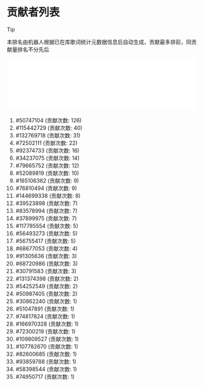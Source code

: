 # 贡献者列表

> [!TIP]
> 本排名由机器人根据已在库歌词统计元数据信息后自动生成，贡献最多排前，同贡献量排名不分先后

![贡献者头像画廊](./CONTRIBUTORS.svg)

1. #50747104 (贡献次数: 126)
2. #115442729 (贡献次数: 40)
3. #132769718 (贡献次数: 31)
4. #72502111 (贡献次数: 22)
5. #92374733 (贡献次数: 16)
6. #34237075 (贡献次数: 14)
7. #79665752 (贡献次数: 12)
8. #52089819 (贡献次数: 10)
9. #165106362 (贡献次数: 9)
10. #76810494 (贡献次数: 9)
11. #144699338 (贡献次数: 8)
12. #39523898 (贡献次数: 7)
13. #83578994 (贡献次数: 7)
14. #37899975 (贡献次数: 7)
15. #117785554 (贡献次数: 5)
16. #56493273 (贡献次数: 5)
17. #56755417 (贡献次数: 5)
18. #68677053 (贡献次数: 4)
19. #91305636 (贡献次数: 3)
20. #68720986 (贡献次数: 3)
21. #30791583 (贡献次数: 3)
22. #131374398 (贡献次数: 2)
23. #54252549 (贡献次数: 2)
24. #50987405 (贡献次数: 2)
25. #30862240 (贡献次数: 1)
26. #51047891 (贡献次数: 1)
27. #74817824 (贡献次数: 1)
28. #166970328 (贡献次数: 1)
29. #72300219 (贡献次数: 1)
30. #109809527 (贡献次数: 1)
31. #107782670 (贡献次数: 1)
32. #82600685 (贡献次数: 1)
33. #93859788 (贡献次数: 1)
34. #58398544 (贡献次数: 1)
35. #74950717 (贡献次数: 1)
